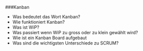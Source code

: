 ###Kanban
  - Was bedeutet das Wort Kanban?
  - Wie funktioniert Kanban?
  - Was ist WiP?
  - Was passiert wenn WiP zu gross oder zu klein gewählt wird?
  - Wie ist ein Kanban Board aufgebaut
  - Was sind die wichtigsten Unterschiede zu SCRUM?
